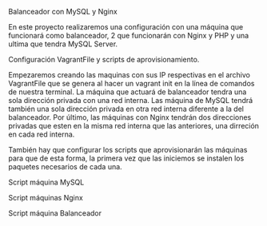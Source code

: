 Balanceador con MySQL y Nginx

En este proyecto realizaremos una configuración con una máquina que funcionará como balanceador, 2 que funcionarán con Nginx y PHP y una ultima que tendra MySQL Server.

Configuración VagrantFile y scripts de aprovisionamiento.

Empezaremos creando las maquinas con sus IP respectivas en el archivo VagrantFile que se genera al hacer un vagrant init en la línea de comandos de nuestra terminal. La máquina que actuará de balanceador tendra una sola dirección privada con una red interna. Las máquina de MySQL tendrá también una sola dirección privada en otra red interna diferente a la del balanceador. Por último, las máquinas con Nginx tendrán dos direcciones privadas que esten en la misma red interna que las anteriores, una dirreción en cada red interna.



También hay que configurar los scripts que aprovisionarán las máquinas para que de esta forma, la primera vez que las iniciemos se instalen los paquetes necesarios de cada una.

Script máquina MySQL


Script máquinas Nginx


Script máquina Balanceador
